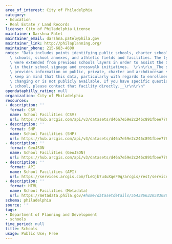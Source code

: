 ```yaml
---
area_of_interest: City of Philadelphia
category:
- Education
- Real Estate / Land Records
license: City of Philadelphia License
maintainer: Darshna Patel
maintainer_email: darshna.patel@phila.gov
maintainer_link: http://philaplanning.org/
maintainer_phone: 215-683-4600
notes: "Data includes points identifying public schools, charter schools, many private\
  \ schools, school annexes, and athletic fields and facilities. The types of data\
  \ were extended from previous schools layers in order to assist the Streets Department\
  \ in their school signage and crosswalk initiatives.  \r\n\r\n__The schools layer\
  \ provides information on public, private, charter and archdiocesan schools. Please\
  \ keep in mind that this data, particularly with regards to enrollment, is constantly\
  \ changing or is not publicly available. If you have specific questions about a\
  \ school, please contact that facility directly.__\r\n\r\n"
opendataphilly_rating: null
organization: City of Philadelphia
resources:
- description: ''
  format: CSV
  name: School Facilities (CSV)
  url: https://hub.arcgis.com/api/v3/datasets/d46a7e59e2c246c891fbee778759717e_0/downloads/data?format=csv&spatialRefId=3857&where=1%3D1
- description: ''
  format: SHP
  name: School Facilities (SHP)
  url: https://hub.arcgis.com/api/v3/datasets/d46a7e59e2c246c891fbee778759717e_0/downloads/data?format=shp&spatialRefId=3857&where=1%3D1
- description: ''
  format: GeoJSON
  name: School Facilities (GeoJSON)
  url: https://hub.arcgis.com/api/v3/datasets/d46a7e59e2c246c891fbee778759717e_0/downloads/data?format=geojson&spatialRefId=4326&where=1%3D1
- description: ''
  format: API
  name: School Facilities (API)
  url: https://services.arcgis.com/fLeGjb7u4uXqeF9q/arcgis/rest/services/Schools/FeatureServer/0/query?outFields=*&where=1%3D1
- description: ''
  format: HTML
  name: School Facilities (Metadata)
  url: https://metadata.phila.gov/#home/datasetdetails/5543866320583086178c4ef1/representationdetails/55438aa49b989a05172d0d37/
schema: philadelphia
source: ''
tags:
- Department of Planning and Development
- schools
time_period: null
title: Schools
usage: Public Use; Free
---
```

